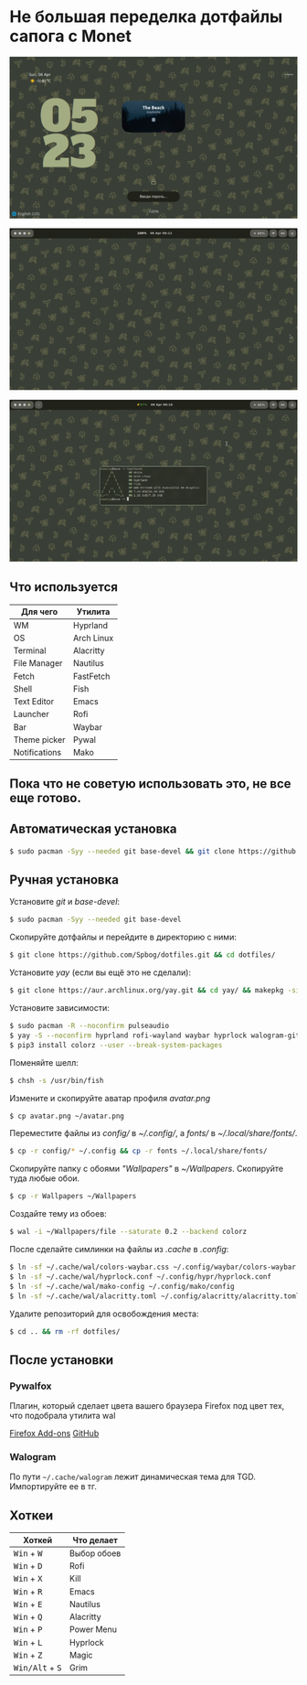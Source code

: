 # Не большая переделка дотфайлы сапога с Monet

![Скрин 1](/docs/screen1.jpg)

![Скрин 2](/docs/screen2.jpg)

![Скрин 3](/docs/screen3.jpg)
## Что используется
| Для чего      | Утилита          |
| ------------- | ---------------- |
| WM            | Hyprland         |
| OS            | Arch Linux       |
| Terminal      | Alacritty        |
| File Manager  | Nautilus         |
| Fetch         | FastFetch        |
| Shell         | Fish             |
| Text Editor   | Emacs            |
| Launcher      | Rofi             |
| Bar           | Waybar           |
| Theme picker  | Pywal            |
| Notifications | Mako             | 

## Пока что не советую использовать это, не все еще готово.

## Автоматическая установка
```sh
$ sudo pacman -Syy --needed git base-devel && git clone https://github.com/Spbog/dotfiles.git && cd dotfiles && ./install.sh
```

## Ручная установка
Установите _git_ и _base-devel_:
```sh
$ sudo pacman -Syy --needed git base-devel
```
Скопируйте дотфайлы и перейдите в директорию с ними:
```sh
$ git clone https://github.com/Spbog/dotfiles.git && cd dotfiles/
```
Установите _yay_ (если вы ещё это не сделали):
```sh
$ git clone https://aur.archlinux.org/yay.git && cd yay/ && makepkg -si && cd .. && rm -rf yay/
```
Установите зависимости:
```sh
$ sudo pacman -R --noconfirm pulseaudio
$ yay -S --noconfirm hyprland rofi-wayland waybar hyprlock walogram-git pywal python3 python-pip python-pywalfox swww grim slurp mako emacs nautilus pipewire pipewire-pulse wireplumber pavucontrol helvum alacritty zoxide thefuck oh-my-posh wl-clipboard noto-fonts-emoji brightnessctl fastfetch fish fisher-git playerctl nm-connection-editor
$ pip3 install colorz --user --break-system-packages
```
Поменяйте шелл:
```sh
$ chsh -s /usr/bin/fish
```
Измените и скопируйте аватар профиля _avatar.png_
```sh
$ cp avatar.png ~/avatar.png
```
Переместите файлы из _config/_ в _~/.config/_, а _fonts/_ в _~/.local/share/fonts/_. 
```sh
$ cp -r config/* ~/.config && cp -r fonts ~/.local/share/fonts/
```
Скопируйте папку с обоями _"Wallpapers"_ в _~/Wallpapers_. Скопируйте туда любые обои.
```sh
$ cp -r Wallpapers ~/Wallpapers
```
Создайте тему из обоев:
```sh
$ wal -i ~/Wallpapers/file --saturate 0.2 --backend colorz
```
После сделайте симлинки на файлы из _.cache_ в _.config_:
```sh
$ ln -sf ~/.cache/wal/colors-waybar.css ~/.config/waybar/colors-waybar.css
$ ln -sf ~/.cache/wal/hyprlock.conf ~/.config/hypr/hyprlock.conf
$ ln -sf ~/.cache/wal/mako-config ~/.config/mako/config
$ ln -sf ~/.cache/wal/alacritty.toml ~/.config/alacritty/alacritty.toml
```
Удалите репозиторий для освобождения места:
```sh
$ cd .. && rm -rf dotfiles/
```
## После установки
### Pywalfox
Плагин, который сделает цвета вашего браузера Firefox под цвет тех, что подобрала утилита wal

[Firefox Add-ons](https://addons.mozilla.org/en-US/firefox/addon/pywalfox/)  [GitHub](https://github.com/Frewacom/pywalfox)

### Walogram
По пути `~/.cache/walogram` лежит динамическая тема для TGD. Импортируйте ее в тг.

## Хоткеи
| Хоткей                        | Что делает  |
| ----------------------------- | ----------- | 
| <kbd>Win</kbd> + <kbd>W</kbd> | Выбор обоев |
| <kbd>Win</kbd> + <kbd>D</kbd> | Rofi        |
| <kbd>Win</kbd> + <kbd>X</kbd> | Kill        |
| <kbd>Win</kbd> + <kbd>R</kbd> | Emacs       |
| <kbd>Win</kbd> + <kbd>E</kbd> | Nautilus    |
| <kbd>Win</kbd> + <kbd>Q</kbd> | Alacritty   |
| <kbd>Win</kbd> + <kbd>P</kbd> | Power Menu  |
| <kbd>Win</kbd> + <kbd>L</kbd> | Hyprlock    |
| <kbd>Win</kbd> + <kbd>Z</kbd> | Magic       |
| <kbd>Win/Alt</kbd> + <kbd>S</kbd> | Grim    |


